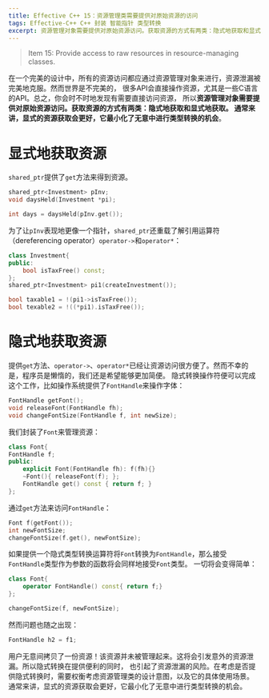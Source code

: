 ```yaml
---
title: Effective C++ 15：资源管理类需要提供对原始资源的访问
tags: Effective-C++ C++ 封装 智能指针 类型转换
excerpt: 资源管理对象需要提供对原始资源访问。获取资源的方式有两类：隐式地获取和显式地获取。通常来讲，显式的资源获取会更好，它最小化了无意中进行类型转换的机会**
---
```


> Item 15: Provide access to raw resources in resource-managing classes.

在一个完美的设计中，所有的资源访问都应通过资源管理对象来进行，资源泄漏被完美地克服。然而世界是不完美的，
很多API会直接操作资源，尤其是一些C语言的API。总之，你会时不时地发现有需要直接访问资源，
所以**资源管理对象需要提供对原始资源访问。获取资源的方式有两类：隐式地获取和显式地获取。
通常来讲，显式的资源获取会更好，它最小化了无意中进行类型转换的机会**。

# 显式地获取资源

`shared_ptr`提供了`get`方法来得到资源。

```cpp
shared_ptr<Investment> pInv;
void daysHeld(Investment *pi);

int days = daysHeld(pInv.get());
```

为了让`pInv`表现地更像一个指针，`shared_ptr`还重载了解引用运算符（dereferencing operator）`operator->`和`operator*`：

```cpp
class Investment{
public: 
    bool isTaxFree() const;
};
shared_ptr<Investment> pi1(createInvestment());

bool taxable1 = !(pi1->isTaxFree());
bool texable2 = !((*pi1).isTaxFree());
```

# 隐式地获取资源

提供`get`方法、`operator->`、`operator*`已经让资源访问很方便了。然而不幸的是，程序员是懒惰的，我们还是希望能够更加简便。
隐式转换操作符便可以完成这个工作，比如操作系统提供了`FontHandle`来操作字体：

```cpp
FontHandle getFont();
void releaseFont(FontHandle fh);
void changeFontSize(FontHandle f, int newSize);
```

我们封装了`Font`来管理资源：

```cpp
class Font{
FontHandle f;
public:
    explicit Font(FontHandle fh): f(fh){}
    ~Font(){ releaseFont(f); };
    FontHandle get() const { return f; }
};
```

通过`get`方法来访问`FontHandle`：

```cpp
Font f(getFont());
int newFontSize;
changeFontSize(f.get(), newFontSize);
```

如果提供一个隐式类型转换运算符将`Font`转换为`FontHandle`，那么接受`FontHandle`类型作为参数的函数将会同样地接受`Font`类型。
一切将会变得简单：

```cpp
class Font{
    operator FontHandle() const{ return f;}
};

changeFontSize(f, newFontSize);
```

然而问题也随之出现：

```cpp
FontHandle h2 = f1;
```

用户无意间拷贝了一份资源！该资源并未被管理起来。这将会引发意外的资源泄漏。所以隐式转换在提供便利的同时，
也引起了资源泄漏的风险。在考虑是否提供隐式转换时，需要权衡考虑资源管理类的设计意图，以及它的具体使用场景。
通常来讲，显式的资源获取会更好，它最小化了无意中进行类型转换的机会。

[item13]: /2015/08/02/effective-cpp-13.html
